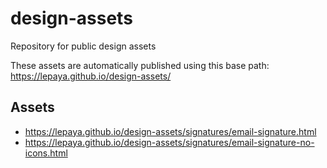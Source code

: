 # design-assets
Repository for public design assets

These assets are automatically published using this base path: https://lepaya.github.io/design-assets/

## Assets

- https://lepaya.github.io/design-assets/signatures/email-signature.html
- https://lepaya.github.io/design-assets/signatures/email-signature-no-icons.html

